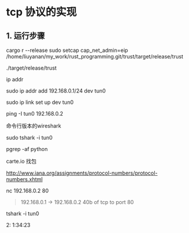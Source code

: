 # tcp 协议的实现

## 1. 运行步骤
cargo r --release
sudo setcap cap_net_admin=eip /home/liuyanan/my_work/rust_programming.git/trust/target/release/trust

./target/release/trust

ip addr

sudo ip addr add 192.168.0.1/24 dev tun0


sudo ip link set up dev tun0

ping -I tun0 192.168.0.2


命令行版本的wireshark

sudo tshark -i tun0



pgrep -af python


carte.io   找包


http://www.iana.org/assignments/protocol-numbers/protocol-numbers.xhtml

nc 192.168.0.2 80
> 192.168.0.1 → 192.168.0.2 40b of tcp to port 80

tshark -i tun0

2:
    1:34:23
